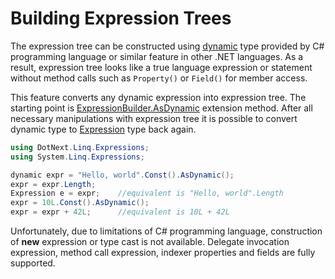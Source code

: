 Building Expression Trees
====
The expression tree can be constructed using [dynamic](https://docs.microsoft.com/en-us/dotnet/csharp/programming-guide/types/using-type-dynamic) type provided by C# programming language or similar feature in other .NET languages. As a result, expression tree looks like a true language expression or statement without method calls such as `Property()` or `Field()` for member access.

This feature converts any dynamic expression into expression tree. The starting point is [ExpressionBuilder.AsDynamic](../../api/DotNext.Linq.Expressions.ExpressionBuilder.yml) extension method. After all necessary manipulations with expression tree it is possible to convert dynamic type to [Expression](https://docs.microsoft.com/en-us/dotnet/api/system.linq.expressions.expression) type back again.

```csharp
using DotNext.Linq.Expressions;
using System.Linq.Expressions;

dynamic expr = "Hello, world".Const().AsDynamic();
expr = expr.Length;
Expression e = expr;    //equivalent is "Hello, world".Length
expr = 10L.Const().AsDynamic();
expr = expr + 42L;      //equivalent is 10L + 42L
```

Unfortunately, due to limitations of C# programming language, construction of **new** expression or type cast is not available. Delegate invocation expression, method call expression, indexer properties and fields are fully supported.